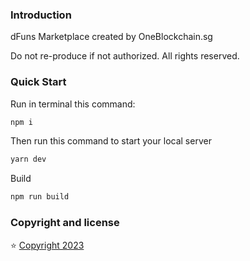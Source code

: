 ### Introduction

dFuns Marketplace created by OneBlockchain.sg 

Do not re-produce if not authorized. All rights reserved. 

### Quick Start

Run in terminal this command:

```bash
npm i 
```

Then run this command to start your local server

```bash
yarn dev
```

Build 

```bash
npm run build
```

### Copyright and license

⭐️ [Copyright 2023 ](https://demo.oneblockchain.sg)
